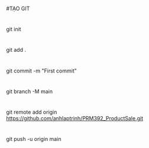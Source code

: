 #TẠO GIT
#
git init
#
git add .
#
git commit -m "First commit"
#
git branch -M main
#
git remote add origin https://github.com/anhlaptrinh/PRM392_ProductSale.git
#
git push -u origin main
